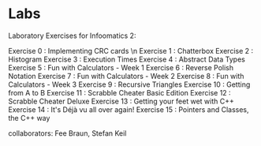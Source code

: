 Labs
====

Laboratory Exercises for Infoomatics 2:

Exercise 0 : Implementing CRC cards \n
Exercise 1 : Chatterbox
Exercise 2 : Histogram 
Exercise 3 : Execution Times 
Exercise 4 : Abstract Data Types 
Exercise 5 : Fun with Calculators - Week 1 
Exercise 6 : Reverse Polish Notation
Exercise 7 : Fun with Calculators - Week 2 
Exercise 8 : Fun with Calculators - Week 3 
Exercise 9 : Recursive Triangles 
Exercise 10 : Getting from A to B 
Exercise 11 : Scrabble Cheater Basic Edition 
Exercise 12 : Scrabble Cheater Deluxe 
Exercise 13 : Getting your feet wet with C++
Exercise 14 : It's Déjà vu all over again!
Exercise 15 : Pointers and Classes, the C++ way



collaborators: Fee Braun, Stefan Keil